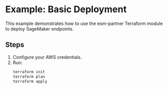 # Example: Basic Deployment

This example demonstrates how to use the esm-partner Terraform module to deploy SageMaker endpoints.

## Steps

1. Configure your AWS credentials.
2. Run:
   ```bash
   terraform init
   terraform plan
   terraform apply
   ```